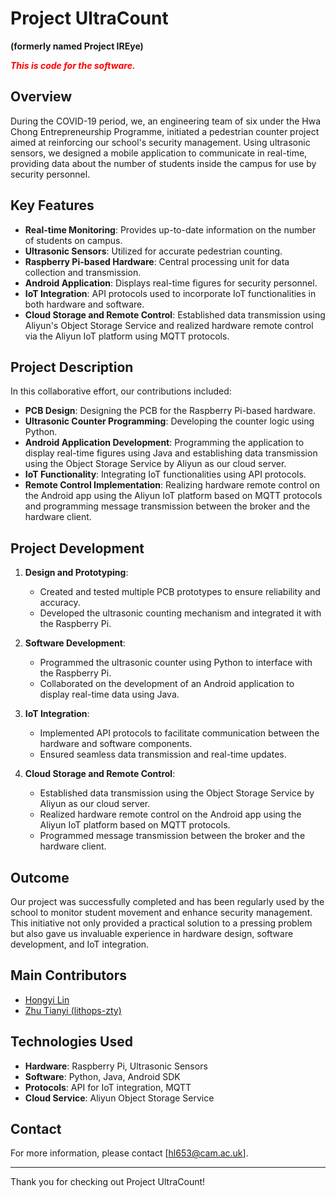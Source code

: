 # Project UltraCount
**(formerly named Project IREye)**

<span><p style="color: red;">_**This is code for the software.**_</p></span>

## Overview
During the COVID-19 period, we, an engineering team of six under the Hwa Chong Entrepreneurship Programme, initiated a pedestrian counter project aimed at reinforcing our school's security management. Using ultrasonic sensors, we designed a mobile application to communicate in real-time, providing data about the number of students inside the campus for use by security personnel.

## Key Features
- **Real-time Monitoring**: Provides up-to-date information on the number of students on campus.
- **Ultrasonic Sensors**: Utilized for accurate pedestrian counting.
- **Raspberry Pi-based Hardware**: Central processing unit for data collection and transmission.
- **Android Application**: Displays real-time figures for security personnel.
- **IoT Integration**: API protocols used to incorporate IoT functionalities in both hardware and software.
- **Cloud Storage and Remote Control**: Established data transmission using Aliyun's Object Storage Service and realized hardware remote control via the Aliyun IoT platform using MQTT protocols.

## Project Description
In this collaborative effort, our contributions included:
- **PCB Design**: Designing the PCB for the Raspberry Pi-based hardware.
- **Ultrasonic Counter Programming**: Developing the counter logic using Python.
- **Android Application Development**: Programming the application to display real-time figures using Java and establishing data transmission using the Object Storage Service by Aliyun as our cloud server.
- **IoT Functionality**: Integrating IoT functionalities using API protocols.
- **Remote Control Implementation**: Realizing hardware remote control on the Android app using the Aliyun IoT platform based on MQTT protocols and programming message transmission between the broker and the hardware client.

## Project Development
1. **Design and Prototyping**:
    - Created and tested multiple PCB prototypes to ensure reliability and accuracy.
    - Developed the ultrasonic counting mechanism and integrated it with the Raspberry Pi.

2. **Software Development**:
    - Programmed the ultrasonic counter using Python to interface with the Raspberry Pi.
    - Collaborated on the development of an Android application to display real-time data using Java.

3. **IoT Integration**:
    - Implemented API protocols to facilitate communication between the hardware and software components.
    - Ensured seamless data transmission and real-time updates.

4. **Cloud Storage and Remote Control**:
    - Established data transmission using the Object Storage Service by Aliyun as our cloud server.
    - Realized hardware remote control on the Android app using the Aliyun IoT platform based on MQTT protocols.
    - Programmed message transmission between the broker and the hardware client.

## Outcome
Our project was successfully completed and has been regularly used by the school to monitor student movement and enhance security management. This initiative not only provided a practical solution to a pressing problem but also gave us invaluable experience in hardware design, software development, and IoT integration.

## Main Contributors
- <a href="https://www.linkedin.com/in/hongyi-lin-379212289">Hongyi Lin</a>
- <a href="https://github.com/lithops-zty">Zhu Tianyi (lithops-zty)</a>

## Technologies Used
- **Hardware**: Raspberry Pi, Ultrasonic Sensors
- **Software**: Python, Java, Android SDK
- **Protocols**: API for IoT integration, MQTT
- **Cloud Service**: Aliyun Object Storage Service

## Contact
For more information, please contact [hl653@cam.ac.uk].

---

Thank you for checking out Project UltraCount!

